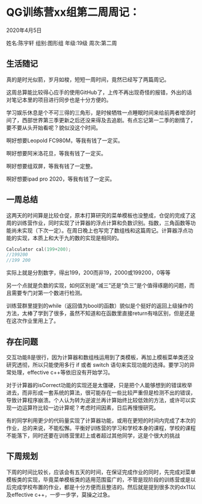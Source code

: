 # QG训练营xx组第二周周记：
2020年4月5日

姓名:陈宇轩 组别:图形组 年级:19级 周次:第二周

## 生活随记

真的是时光似箭，岁月如梭，短短一周时间，竟然已经写了两篇周记。

这周总算能比较得心应手的使用GitHub了，上传不再出现奇怪的报错，外出的话对笔记本里的项目进行同步也是十分方便的。

学习娱乐休息是个不可三得的三角形，是时候牺牲一点睡眠时间来给前两者增添时间了，西部世界第三季更新之后还没来得及去追剧。有点忘记第一二季的剧情了，要不要从头开始看呢？貌似没这个时间。

啊好想要Leopold FC980M，等我有钱了一定买。

啊好想要阿米洛花旦，等我有钱了一定买。

啊好想要组双屏，等我有钱了一定整。

啊好想要ipad pro 2020，等我有钱了一定买。

## 一周总结

这两天的时间算是比较仓促，原本打算研究的菜单模板也没整成，仓促的完成了这周的训练营作业，同时实现了计算器的浮点计算和负数识别。指数，三角函数等功能尚未实现（下次一定）。在周日晚上也写完了数组栈和这篇周记。计算器浮点功能的实现，本质上和大于九的数的实现是相同的。

```c++
Calculator cal(199+200);
//199200
//199 200
```

实际上就是分割数字，得出199，200而非19，2000或199200，0等等

另一个点就是负数的实现，如何区别是“减三”还是“负三”是个值得琢磨的问题，而且需要专门对第一个数进行检测。

训练营群里提到的while（返回值为bool的函数）貌似是个挺好的返回上级操作的方法，太棒了学到了很多，虽然不知道和在函数里直接return有啥区别，但是还是在这次作业里用上了。

## 存在问题

交互功能8是很行，因为计算器和数组栈运用到了类模板，再加上模板菜单类还没研究透彻，所以只能使用多行 if 或者 switch 语句来实现功能的选择。要学习的异常处理，effective c++等依旧没有开始学习。

对于计算器的isCorrect功能的实现还是太僵硬，只是把个人能够想到的错误枚举进去，而非形成一套系统的算法，很可能存在一些比较严重但是检测不出的错误，导致计算程序崩溃。个人认为转为逆波兰再计算始终比较低效的方法，或许可以实现一边运算符比较一边计算呢？考虑时间因素，日后再慢慢研究。

有的同学利用更少的代码量实现了计算器功能，或用在更短的时间内完成了本次的作业，总的来说，不能松懈。平衡好训练营的学习和学校本身的课程，学校的课程不能落下，同时还要在训练营里赶上或者超过其他同学，这是个很大的挑战

## 下周规划

下周的时间比较长，应该会有五天的时间，在保证完成作业的同时，先完成对菜单模板类的实现，毕竟菜单模板类的适用范围蛮广的，不管是现阶段的训练营或是以后完成学校布置的作业，都是十分方便而且整洁的。然后就是提到很多次的dx11以及effective c++，一步一步学，莫操之过急。

